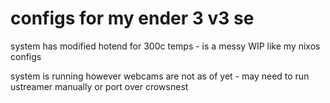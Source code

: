 # configs for my ender 3 v3 se
system has modified hotend for 300c temps - is a messy WIP like my nixos configs

system is running however webcams are not as of yet - may need to run ustreamer manually or port over crowsnest